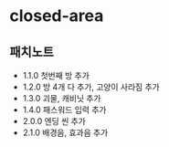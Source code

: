 # closed-area
## 패치노트
- 1.1.0 첫번째 방 추가
- 1.2.0 방 4개 다 추가, 고양이 사라짐 추가
- 1.3.0 괴물, 캐비닛 추가
- 1.4.0 패스워드 입력 추가
- 2.0.0 엔딩 씬 추가
- 2.1.0 배경음, 효과음 추가